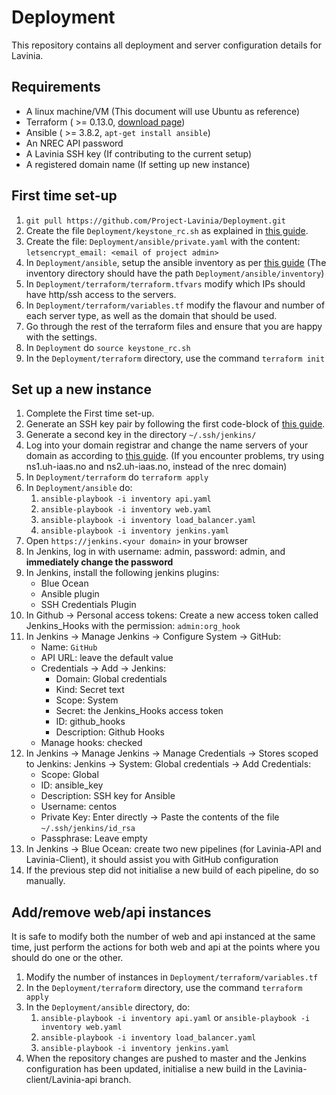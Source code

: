 # Deployment
This repository contains all deployment and server configuration details for Lavinia.

## Requirements
 <!--- I think terraform grabs this client automatically, but not sure.
 - Openstack client ( >= 5.3.1, `pip3 install python-openstackclient`)
  -->
 - A linux machine/VM (This document will use Ubuntu as reference)
 - Terraform ( >= 0.13.0, [download page](https://www.terraform.io/downloads.html))
 - Ansible ( >= 3.8.2, `apt-get install ansible`)
 - An NREC API password
 - A Lavinia SSH key (If contributing to the current setup)
 - A registered domain name (If setting up new instance)

## First time set-up
1. `git pull https://github.com/Project-Lavinia/Deployment.git`
2. Create the file `Deployment/keystone_rc.sh` as explained in [this guide](https://docs.nrec.no/api.html#using-the-cli-tools).
3. Create the file: `Deployment/ansible/private.yaml` with the content: `letsencrypt_email: <email of project admin>`
4. In `Deployment/ansible`, setup the ansible inventory as per [this guide](https://docs.nrec.no/terraform-part4.html#ansible-inventory-from-terraform-state) (The inventory directory should have the path `Deployment/ansible/inventory`)
5. In `Deployment/terraform/terraform.tfvars` modify which IPs should have http/ssh access to the servers.
6. In `Deployment/terraform/variables.tf` modify the flavour and number of each server type, as well as the domain that should be used.
7. Go through the rest of the terraform files and ensure that you are happy with the settings.
8. In `Deployment` do `source keystone_rc.sh`
9. In the `Deployment/terraform` directory, use the command `terraform init`

## Set up a new instance
1. Complete the First time set-up.
2. Generate an SSH key pair by following the first code-block of [this guide](https://docs.nrec.no/create-virtual-machine.html#importing-an-existing-key).
3. Generate a second key in the directory `~/.ssh/jenkins/`
4. Log into your domain registrar and change the name servers of your domain as according to [this guide](https://docs.nrec.no/dns.html#when-to-use-the-dns-service). (If you encounter problems, try using ns1.uh-iaas.no and ns2.uh-iaas.no, instead of the nrec domain)
5. In `Deployment/terraform` do `terraform apply`
6. In `Deployment/ansible` do:
    1. `ansible-playbook -i inventory api.yaml`
    2. `ansible-playbook -i inventory web.yaml`
    3. `ansible-playbook -i inventory load_balancer.yaml`
    4. `ansible-playbook -i inventory jenkins.yaml`
7. Open `https://jenkins.<your domain>` in your browser
8. In Jenkins, log in with username: admin, password: admin, and **immediately change the password**
9. In Jenkins, install the following jenkins plugins:
    * Blue Ocean
    * Ansible plugin
    * SSH Credentials Plugin
10. In Github -> Personal access tokens: Create a new access token called Jenkins_Hooks with the permission: `admin:org_hook`
11. In Jenkins -> Manage Jenkins -> Configure System -> GitHub:
    * Name: `GitHub`
    * API URL: leave the default value
    * Credentials -> Add -> Jenkins:
        * Domain: Global credentials
        * Kind: Secret text
        * Scope: System
        * Secret: the Jenkins_Hooks access token
        * ID: github_hooks
        * Description: Github Hooks
    * Manage hooks: checked
12. In Jenkins -> Manage Jenkins -> Manage Credentials -> Stores scoped to Jenkins: Jenkins -> System: Global credentials -> Add Credentials:
    * Scope: Global
    * ID: ansible_key
    * Description: SSH key for Ansible
    * Username: centos
    * Private Key: Enter directly -> Paste the contents of the file `~/.ssh/jenkins/id_rsa`
    * Passphrase: Leave empty
15. In Jenkins -> Blue Ocean: create two new pipelines (for Lavinia-API and Lavinia-Client), it should assist you with GitHub configuration
16. If the previous step did not initialise a new build of each pipeline, do so manually.
    


## Add/remove web/api instances
It is safe to modify both the number of web and api instanced at the same time, just perform the actions for both web and api at the points where you should do one or the other.

1. Modify the number of instances in `Deployment/terraform/variables.tf`
2. In the `Deployment/terraform` directory, use the command `terraform apply`
3. In the `Deployment/ansible` directory, do:
    1. `ansible-playbook -i inventory api.yaml` or `ansible-playbook -i inventory web.yaml`
    2. `ansible-playbook -i inventory load_balancer.yaml`
    3. `ansible-playbook -i inventory jenkins.yaml`
4. When the repository changes are pushed to master and the Jenkins configuration has been updated, initialise a new build in the Lavinia-client/Lavinia-api branch.